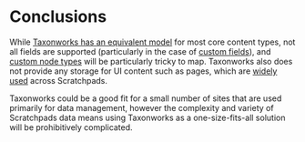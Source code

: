 # Conclusions

While [Taxonworks has an equivalent model](https://naturalhistorymuseum.github.io/scratchpads-usage/taxonworks-mappings.html) for most core content types, not all fields are supported (particularly in the case of [custom fields](https://naturalhistorymuseum.github.io/scratchpads-usage/fields.html)), and [custom node types](https://naturalhistorymuseum.github.io/scratchpads-usage/node-count.html) will be particularly tricky to map. Taxonworks also does not provide any storage for UI content such as pages, which are [widely used](https://naturalhistorymuseum.github.io/scratchpads-usage/node-breakdown.html) across Scratchpads.

Taxonworks could be a good fit for a small number of sites that are used primarily for data management, however the complexity and variety of Scratchpads data means using Taxonworks as a one-size-fits-all solution will be prohibitively complicated.

